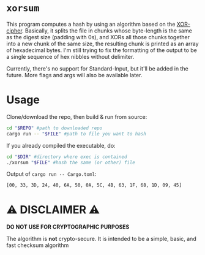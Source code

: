 # `xorsum`
This program computes a hash by using an algorithm based on the [XOR-cipher](https://en.wikipedia.org/wiki/XOR_cipher). Basically, it splits the file in chunks whose byte-length is the same as the digest size (padding with 0s), and XORs all those chunks together into a new chunk of the same size, the resulting chunk is printed as an array of hexadecimal bytes. I'm still trying to fix the formatting of the output to be a single sequence of hex nibbles without delimiter.

Currently, there's no support for Standard-Input, but it'll be added in the future. More flags and args will also be available later.

# Usage
Clone/download the repo, then build & run from source:
```sh
cd "$REPO" #path to downloaded repo
cargo run -- "$FILE" #path to file you want to hash
```

If you already compiled the executable, do:
```sh
cd "$DIR" #directory where exec is contained
./xorsum "$FILE" #hash the same (or other) file
```

Output of `cargo run -- Cargo.toml`:
```sh
[00, 33, 3D, 24, 40, 6A, 50, 0A, 5C, 4B, 63, 1F, 68, 1D, 09, 45]
```
# ⚠ DISCLAIMER ⚠
**DO NOT USE FOR CRYPTOGRAPHIC PURPOSES**

The algorithm is **not** crypto-secure. It is intended to be a simple, basic, and fast checksum algorithm
